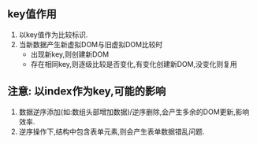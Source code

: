 ## key值作用
1. 以key值作为比较标识.
2. 当新数据产生新虚拟DOM与旧虚拟DOM比较时
    * 出现新key,则创建新DOM
    * 存在相同key,则逐级比较是否变化,有变化创建新DOM,没变化则复用
## 注意: 以index作为key,可能的影响
1. 数据逆序添加(如:数组头部增加数据)/逆序删除,会产生多余的DOM更新,影响效率.
2. 逆序操作下,结构中包含表单元素,则会产生表单数据错乱问题.

